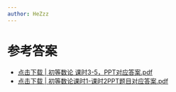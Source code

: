 ```yaml
---
author: HeZzz
---
```


# 参考答案

- [点击下载 | 初等数论 课时3-5，PPT对应答案.pdf](https://cs-speedrun.github.io/cs-speedrun-documents/%E4%BF%A1%E6%81%AF%E5%AE%89%E5%85%A8%E6%95%B0%E5%AD%A6%E5%9F%BA%E7%A1%80/%E5%8F%82%E8%80%83%E7%AD%94%E6%A1%88/%E5%88%9D%E7%AD%89%E6%95%B0%E8%AE%BA%20%E8%AF%BE%E6%97%B63-5%EF%BC%8CPPT%E5%AF%B9%E5%BA%94%E7%AD%94%E6%A1%88.pdf)
- [点击下载 | 初等数论课时1-课时2PPT题目对应答案.pdf](https://cs-speedrun.github.io/cs-speedrun-documents/%E4%BF%A1%E6%81%AF%E5%AE%89%E5%85%A8%E6%95%B0%E5%AD%A6%E5%9F%BA%E7%A1%80/%E5%8F%82%E8%80%83%E7%AD%94%E6%A1%88/%E5%88%9D%E7%AD%89%E6%95%B0%E8%AE%BA%E8%AF%BE%E6%97%B61-%E8%AF%BE%E6%97%B62PPT%E9%A2%98%E7%9B%AE%E5%AF%B9%E5%BA%94%E7%AD%94%E6%A1%88.pdf)